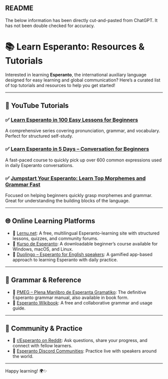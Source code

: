 ## README

The below information has been directly cut-and-pasted from ChatGPT. It has not been double checked for accuracy.

##

# 📚 Learn Esperanto: Resources & Tutorials

Interested in learning **Esperanto**, the international auxiliary language designed for easy learning and global communication? Here’s a curated list of top tutorials and resources to help you get started!

---

## 🎥 YouTube Tutorials

### ✅ [Learn Esperanto in 100 Easy Lessons for Beginners](https://www.youtube.com/watch?v=lMMtoncsWCE)
A comprehensive series covering pronunciation, grammar, and vocabulary. Perfect for structured self-study.

### ✅ [Learn Esperanto in 5 Days – Conversation for Beginners](https://www.youtube.com/watch?v=X0NSJ8JTwd0)
A fast-paced course to quickly pick up over 600 common expressions used in daily Esperanto conversations.

### ✅ [Jumpstart Your Esperanto: Learn Top Morphemes and Grammar Fast](https://www.youtube.com/watch?v=QXB3HPLPGTY)
Focused on helping beginners quickly grasp morphemes and grammar. Great for understanding the building blocks of the language.

---

## 🌐 Online Learning Platforms

- 🔗 [Lernu.net](https://lernu.net): A free, multilingual Esperanto-learning site with structured lessons, quizzes, and community forums.
- 🔗 [Kurso de Esperanto](https://www.kurso.com.br): A downloadable beginner’s course available for Windows, macOS, and Linux.
- 🔗 [Duolingo – Esperanto for English speakers](https://www.duolingo.com/course/eo/en): A gamified app-based approach to learning Esperanto with daily practice.

---

## 📘 Grammar & Reference

- 🔗 [PMEG – Plena Manlibro de Esperanta Gramatiko](https://bertilow.com/pmeg): The definitive Esperanto grammar manual, also available in book form.
- 🔗 [Esperanto Wikibook](https://en.wikibooks.org/wiki/Esperanto): A free and collaborative grammar and usage guide.

---

## 💬 Community & Practice

- 🔗 [r/Esperanto on Reddit](https://www.reddit.com/r/Esperanto): Ask questions, share your progress, and connect with fellow learners.
- 🔗 [Esperanto Discord Communities](https://discord.com/invite/esperanto): Practice live with speakers around the world.

---

<!-- Hidden comment: Additional advanced resources can be added later -->

Happy learning! 🌍✨


